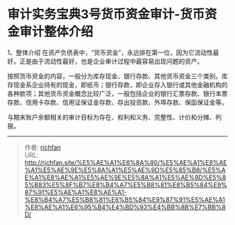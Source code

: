 # 审计实务宝典3号货币资金审计-货币资金审计整体介绍

1、整体介绍
在资产负债表中，“货币资金”，永远排在第一位，因为它流动性最好。正是由于流动性最好，也是企业审计过程中最容易出现问题的资产。

按照货币资金的内容，一般分为库存现金、银行存款、其他货币资金三个类别。库存现金系企业持有的现金，即纸币；银行存款，即企业存入银行或其他金融机构的各种款项；其他货币资金概念比较广泛，一般包括企业的银行汇票存款、银行本票存款、信用卡存款、信用证保证金存款、存出投资款、外埠存款、保函保证金等。

与期末账户余额相关的审计目标为存在、权利和义务、完整性、计价和分摊、列报。

---

> 作者: [richfan](https://richfan.site/)  
> URL: http://richfan.site/%E5%AE%A1%E6%8A%80/%E5%AE%A1%E8%AE%A1%E5%AE%9E%E5%8A%A1%E5%AE%9D%E5%85%B8/%E5%AE%A1%E8%AE%A1%E5%AE%9E%E5%8A%A1%E5%AE%9D%E5%85%B83%E5%8F%B7%E8%B4%A7%E5%B8%81%E8%B5%84%E9%87%91%E5%AE%A1%E8%AE%A1-%E8%B4%A7%E5%B8%81%E8%B5%84%E9%87%91%E5%AE%A1%E8%AE%A1%E6%95%B4%E4%BD%93%E4%BB%8B%E7%BB%8D/  

